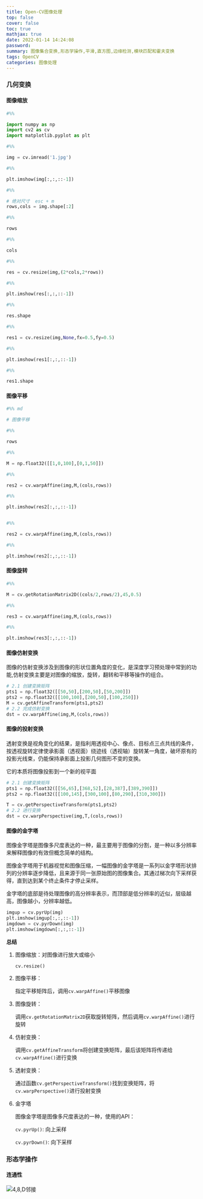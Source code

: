 ```yaml
---
title: Open-CV图像处理
top: false
cover: false
toc: true
mathjax: true
date: 2022-01-14 14:24:08
password:
summary: 图像集合变换,形态学操作,平滑,直方图,边缘检测,模块匹配和霍夫变换
tags: OpenCV
categories: 图像处理
---
```


### 几何变换

#### 图像缩放

```python
#%%

import numpy as np
import cv2 as cv
import matplotlib.pyplot as plt

#%%

img = cv.imread('1.jpg')

#%%

plt.imshow(img[:,:,::-1])

#%%

# 绝对尺寸  esc + m
rows,cols = img.shape[:2]

#%%

rows

#%%

cols

#%%

res = cv.resize(img,(2*cols,2*rows))

#%%

plt.imshow(res[:,:,::-1])

#%%

res.shape

#%%

res1 = cv.resize(img,None,fx=0.5,fy=0.5)

#%%

plt.imshow(res1[:,:,::-1])

#%%

res1.shape

```

#### 图像平移

```python
#%% md

# 图像平移

#%%

rows

#%%

M = np.float32([[1,0,100],[0,1,50]])

#%%

res2 = cv.warpAffine(img,M,(cols,rows))

#%%

plt.imshow(res2[:,:,::-1])


#%%

res2 = cv.warpAffine(img,M,(cols,rows))

#%%

plt.imshow(res2[:,:,::-1])

```

#### 图像旋转

```python
#%%

M = cv.getRotationMatrix2D((cols/2,rows/2),45,0.5)

#%%

res3 = cv.warpAffine(img,M,(cols,rows))

#%%

plt.imshow(res3[:,:,::-1])
```

#### 图像仿射变换

图像的仿射变换涉及到图像的形状位置角度的变化，是深度学习预处理中常到的功能,仿射变换主要是对图像的缩放，旋转，翻转和平移等操作的组合。

```python
# 2.1 创建变换矩阵
pts1 = np.float32([[50,50],[200,50],[50,200]])
pts2 = np.float32([[100,100],[200,50],[100,250]])
M = cv.getAffineTransform(pts1,pts2)
# 2.2 完成仿射变换
dst = cv.warpAffine(img,M,(cols,rows))
```

#### 图像的投射变换

透射变换是视角变化的结果，是指利用透视中心、像点、目标点三点共线的条件，按透视旋转定律使承影面（透视面）绕迹线（透视轴）旋转某一角度，破坏原有的投影光线束，仍能保持承影面上投影几何图形不变的变换。

它的本质将图像投影到一个新的视平面

```python
# 2.1 创建变换矩阵
pts1 = np.float32([[56,65],[368,52],[28,387],[389,390]])
pts2 = np.float32([[100,145],[300,100],[80,290],[310,300]])

T = cv.getPerspectiveTransform(pts1,pts2)
# 2.2 进行变换
dst = cv.warpPerspective(img,T,(cols,rows))
```

#### 图像的金字塔

图像金字塔是图像多尺度表达的一种，最主要用于图像的分割，是一种以多分辨率来解释图像的有效但概念简单的结构。

图像金字塔用于机器视觉和图像压缩，一幅图像的金字塔是一系列以金字塔形状排列的分辨率逐步降低，且来源于同一张原始图的图像集合。其通过梯次向下采样获得，直到达到某个终止条件才停止采样。

金字塔的底部是待处理图像的高分辨率表示，而顶部是低分辨率的近似，层级越高，图像越小，分辨率越低。

```python
imgup = cv.pyrUp(img)
plt.imshow(imgup[:,:,::-1])
imgdown = cv.pyrDown(img)
plt.imshow(imgdown[:,:,::-1])
```

**总结**

1. 图像缩放：对图像进行放大或缩小

   `cv.resize()`

2. 图像平移：

   指定平移矩阵后，调用`cv.warpAffine()`平移图像

3. 图像旋转：

   调用`cv.getRotationMatrix2D`获取旋转矩阵，然后调用`cv.warpAffine()`进行旋转

4. 仿射变换：

   调用`cv.getAffineTransform`将创建变换矩阵，最后该矩阵将传递给`cv.warpAffine()`进行变换

5. 透射变换：

   通过函数`cv.getPerspectiveTransform()`找到变换矩阵，将`cv.warpPerspective()`进行投射变换

6. 金字塔

   图像金字塔是图像多尺度表达的一种，使用的API：

   `cv.pyrUp()`: 向上采样

   `cv.pyrDown()`: 向下采样

### 形态学操作

#### 连通性

![4,8,D邻接](https://img-blog.csdnimg.cn/df2470c5480f4cce902391e7206ffd49.png)

